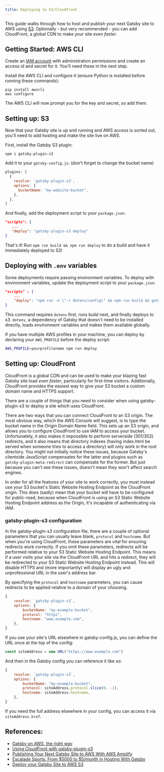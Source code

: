 ```yaml
---
title: Deploying to S3/Cloudfront
---
```


This guide walks through how to host and publish your next Gatsby site to AWS using [S3](https://aws.amazon.com/s3/).
Optionally - but very recommended - you can add CloudFront, a global CDN to make your site _even faster_.

## Getting Started: AWS CLI

Create an [IAM account](https://console.aws.amazon.com/iam/home?#) with administration permissions and create an access id and secret for it.
You'll need these in the next step.

Install the AWS CLI and configure it (ensure Python is installed before running these commands):

```shell
pip install awscli
aws configure
```

The AWS CLI will now prompt you for the key and secret, so add them.

## Setting up: S3

Now that your Gatsby site is up and running and AWS access is sorted out, you'll need to add hosting and make the site live on AWS.

First, install the Gatsby S3 plugin:

```shell
npm i gatsby-plugin-s3
```

Add it to your `gatsby-config.js`: (don't forget to change the bucket name)

```javascript:title=gatsby-config.js
plugins: [
  {
    resolve: `gatsby-plugin-s3`,
    options: {
      bucketName: "my-website-bucket",
    },
  },
]
```

And finally, add the deployment script to your `package.json`:

```json:title=package.json
"scripts": {
   ...
   "deploy": "gatsby-plugin-s3 deploy"
}
```

That's it!
Run `npm run build && npm run deploy` to do a build and have it immediately deployed to S3!

## Deploying with `.env` variables

Some deployments require passing environment variables. To deploy with environment variables, update the deployment script to your `package.json`:

```js:title=package.json
"scripts" : {
    ...
    "deploy": "npm run -n \"-r dotenv/config\" && npm run build && gatsby-plugin-s3 deploy"
}
```

This command requires `dotenv` first, runs build next, and finally deploys to s3. `dotenv`, a dependency of Gatsby that doesn't need to be installed directly, loads environment variables and makes them available globally.

If you have multiple AWS profiles in your machine, you can deploy by declaring your `AWS_PROFILE` before the deploy script:

```sh
AWS_PROFILE=yourprofilename npm run deploy
```

## Setting up: CloudFront

CloudFront is a global CDN and can be used to make your blazing fast Gatsby site load _even faster_, particularly for first-time visitors. Additionally, CloudFront provides the easiest way to give your S3 bucket a custom domain name and HTTPS support.

There are a couple of things that you need to consider when using gatsby-plugin-s3 to deploy a site which uses CloudFront.

There are two ways that you can connect CloudFront to an S3 origin. The most obvious way, which the AWS Console will suggest, is to type the bucket name in the Origin Domain Name field. This sets up an S3 origin, and allows you to configure CloudFront to use IAM to access your bucket. Unfortunately, it also makes it impossible to perform serverside (301/302) redirects, and it also means that directory indexes (having index.html be served when someone tries to access a directory) will only work in the root directory. You might not initially notice these issues, because Gatsby's clientside JavaScript compensates for the latter and plugins such as `gatsby-plugin-meta-redirect` can compensate for the former. But just because you can't see these issues, doesn't mean they won't affect search engines.

In order for all the features of your site to work correctly, you must instead use your S3 bucket's Static Website Hosting Endpoint as the CloudFront origin. This does (sadly) mean that your bucket will have to be configured for public-read, because when CloudFront is using an S3 Static Website Hosting Endpoint address as the Origin, it's incapable of authenticating via IAM.

### gatsby-plugin-s3 configuration

In the gatsby-plugin-s3 configuration file, there are a couple of optional parameters that you can usually leave blank, `protocol` and `hostname`. But when you're using CloudFront, these parameters are vital for ensuring redirects work correctly. If you omit these parameters, redirects will be performed relative to your S3 Static Website Hosting Endpoint. This means if a user visits your site via the CloudFront URL and hits a redirect, they will be redirected to your S3 Static Website Hosting Endpoint instead. This will disable HTTPS and (more importantly) will display an ugly and unprofessional URL in the user's address bar.

By specifying the `protocol` and `hostname` parameters, you can cause redirects to be applied relative to a domain of your choosing.

```javascript:title=gatsby-config.js
{
    resolve: `gatsby-plugin-s3`,
    options: {
        bucketName: "my-example-bucket",
        protocol: "https",
        hostname: "www.example.com",
    },
}
```

If you use your site's URL elsewhere in gatsby-config.js, you can define the URL once at the top of the config:

```javascript:title=gatsby-config.js
const siteAddress = new URL("https://www.example.com")
```

And then in the Gatsby config you can reference it like so:

```javascript:title=gatsby-config.js
{
    resolve: `gatsby-plugin-s3`,
    options: {
        bucketName: "my-example-bucket",
        protocol: siteAddress.protocol.slice(0, -1),
        hostname: siteAddress.hostname,
    },
}
```

If you need the full address elsewhere in your config, you can access it via `siteAddress.href`.

## References:

- [Gatsby on AWS, the right way](https://blog.joshwalsh.me/aws-gatsby/)
- [Using CloudFront with gatsby-plugin-s3](https://github.com/jariz/gatsby-plugin-s3/blob/master/recipes/with-cloudfront.md)
- [Publishing Your Next Gatsby Site to AWS With AWS Amplify](/blog/2018-08-24-gatsby-aws-hosting/)
- [Escalade Sports: From $5000 to \$5/month in Hosting With Gatsby](/blog/2018-06-14-escalade-sports-from-5000-to-5-in-hosting/)
- [Deploy your Gatsby Site to AWS S3](https://benenewton.com/deploy-your-gatsby-js-site-to-aws-s-3)
